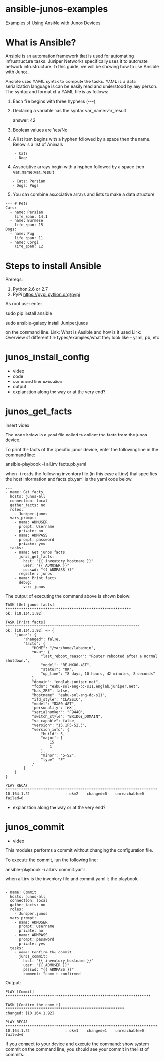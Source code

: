 # ansible-junos-examples
Examples of Using Ansible with Junos Devices
# What is Ansible?
Ansible is an automation framework that is used for automating infrustructure tasks. Juniper Networks specifically uses it to automate network infrustructure. In this guide, we will be showing how to use Ansible with Junos. 

Ansible uses YAML syntax to compute the tasks. YAML is a data serialization language is can be easily read and understood by any person. The syntax and format of a YAML file is as follows: 
1. Each file begins with three hyphens (---)
2. Declaring a variable has the syntax var_name:var_result

   answer: 42
3. Boolean values are Yes/No
4. A list item begins with a hyphen followed by a space then the name. Below is a list of Animals
```
    - Cats
    - Dogs
```
4. Associative arrays begin with a hyphen followed by a space then var_name:var_result
```  
   - Cats: Persian
   - Dogs: Pugs
```
5. You can combine associative arrays and lists to make a data structure 
```
--- # Pets
Cats:
  - name: Persian
    life_span: 14.1
  - name: Burmese
    life_span: 15
Dogs:
  - name: Pug
    life_span: 11
  - name: Corgi
    life_span: 12
```
# Steps to install Ansible
Prereqs:
1. Python 2.6 or 2.7
2. PyPi https://pypi.python.org/pypi

As root user enter 

sudo pip install ansible 

sudo ansible-galaxy install Juniper.junos

on the command line. 
Link: What is Ansible and how is it used
Link: Overview of different file types/examples/what they look like - yaml, pb, etc

# junos_install_config
- video
- code
- command line execution
- output
- explanation along the way or at the very end?

# junos_get_facts
insert video

The code below is a yaml file called to collect the facts from the junos device. 

To print the facts of the specific junos device, enter the following line in the command line:

ansible-playbook -i all.inv facts.pb.yaml 

when -i reads the following inventory file (in this case all.inv) that specifies the host information and facts.pb.yaml is the yaml code below.
```
---
- name: Get facts
  hosts: junos-all
  connection: local
  gather_facts: no
  roles:
    - Juniper.junos
  vars_prompt:
    - name: ADMUSER
      prompt: Username
      private: no
    - name: ADMPASS
      prompt: password
      private: yes
  tasks:
    - name: Get junos facts
      junos_get_facts:
        host: "{{ inventory_hostname }}"
        user: "{{ ADMUSER }}"
        passwd: "{{ ADMPASS }}"
      register: junos
    - name: Print facts
      debug:
        var: junos
```
The output of executing the command above is shown below:
```
TASK [Get junos facts] *********************************************************
ok: [10.164.1.92]

TASK [Print facts] *************************************************************
ok: [10.164.1.92] => {
    "junos": {
        "changed": false, 
        "facts": {
            "HOME": "/var/home/labadmin", 
            "RE0": {
                "last_reboot_reason": "Router rebooted after a normal shutdown.", 
                "model": "RE-MX80-48T", 
                "status": "OK", 
                "up_time": "8 days, 10 hours, 42 minutes, 8 seconds"
            }, 
            "domain": "englab.juniper.net", 
            "fqdn": "eabu-sol-eng-dc-s11.englab.juniper.net", 
            "has_2RE": false, 
            "hostname": "eabu-sol-eng-dc-s11", 
            "ifd_style": "CLASSIC", 
            "model": "MX80-48T", 
            "personality": "MX", 
            "serialnumber": "F9440", 
            "switch_style": "BRIDGE_DOMAIN", 
            "vc_capable": false, 
            "version": "15.1F5-S2.5", 
            "version_info": {
                "build": 5, 
                "major": [
                    15, 
                    1
                ], 
                "minor": "5-S2", 
                "type": "F"
            }
        }
    }
}

PLAY RECAP *********************************************************************
10.164.1.92                : ok=2    changed=0    unreachable=0    failed=0   
```
- explanation along the way or at the very end?

# junos_commit
- video

This modules performs a commit without changing the configuration file. 

To execute the commit, run the following line:

ansible-playbook -i all.inv commit.yaml

when all.inv is the inventory file and commit.yaml is the playbook. 
```
---
- name: Commit
  hosts: junos-all
  connection: local
  gather_facts: no
  roles:
    - Juniper.junos
  vars_prompt:
    - name: ADMUSER
      prompt: Username
      private: no
    - name: ADMPASS
      prompt: password
      private: yes
  tasks:
    - name: Confirm the commit
      junos_commit:
        host: "{{ inventory_hostname }}"
        user: "{{ ADMUSER }}"
        passwd: "{{ ADMPASS }}"
        comment: "commit confirmed
```
Output:
```
PLAY [Commit] ******************************************************************

TASK [Confirm the commit] ******************************************************
changed: [10.164.1.92]

PLAY RECAP *********************************************************************
10.164.1.92                : ok=1    changed=1    unreachable=0    failed=0   
```
If you connect to your device and execute the command: show system commit on the command line, you should see your commit in the list of commits.
